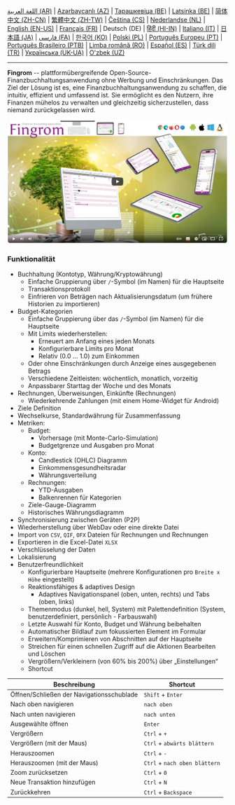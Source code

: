 [اللغة العربية (AR)](./about_ar.md) |
[Azərbaycanlı (AZ)](./about_az.md) |
[Тарашкевіца (BE)](./about_be.md) |
[Latsinka (BE)](./about_be_EU.md) |
[简体中文 (ZH-CN)](./about_zh.md) |
[繁體中文 (ZH-TW)](./about_zh_TW.md) |
[Čeština (CS)](./about_cs.md) |
[Nederlandse (NL)](./about_nl.md) |
[English (EN-US)](./about_en.md) |
[Français (FR)](./about_fr.md) |
Deutsch (DE) |
[हिंदी (HI-IN)](./about_hi.md) |
[Italiano (IT)](./about_it.md) |
[日本語 (JA)](./about_ja.md) |
[فارسی (FA)](./about_fa.md) |
[한국어 (KO)](./about_ko.md) |
[Polski (PL)](./about_pl.md) |
[Português Europeu (PT)](./about_pt.md) |
[Português Brasileiro (PTB)](./about_pt_BR.md) |
[Limba română (RO)](./about_ro.md) |
[Español (ES)](./about_es.md) |
[Türk dili (TR)](./about_tr.md) |
[Українська (UK-UA)](./about_uk.md) |
[O'zbek (UZ)](./about_uz.md)

---

**Fingrom** -- plattformübergreifende Open-Source-Finanzbuchhaltungsanwendung ohne Werbung und Einschränkungen.
Das Ziel der Lösung ist es, eine Finanzbuchhaltungsanwendung zu schaffen, die intuitiv, effizient und umfassend ist. 
Sie ermöglicht es den Nutzern, ihre Finanzen mühelos zu verwalten und gleichzeitig sicherzustellen, dass niemand 
zurückgelassen wird.

[![Das Video ansehen](../images/presentation_en.png)](https://youtu.be/7hVGHYNzlQU)

### Funktionalität
- Buchhaltung (Kontotyp, Währung/Kryptowährung)
  - Einfache Gruppierung über `/`-Symbol (im Namen) für die Hauptseite
  - Transaktionsprotokoll
  - Einfrieren von Beträgen nach Aktualisierungsdatum (um frühere Historien zu importieren)
- Budget-Kategorien
  - Einfache Gruppierung über das `/`-Symbol (im Namen) für die Hauptseite
  - Mit Limits wiederherstellen:
    - Erneuert am Anfang eines jeden Monats
    - Konfigurierbare Limits pro Monat
    - Relativ (0.0 ... 1.0) zum Einkommen
  - Oder ohne Einschränkungen durch Anzeige eines ausgegebenen Betrags
  - Verschiedene Zeitleisten: wöchentlich, monatlich, vorzeitig
  - Anpassbarer Starttag der Woche und des Monats
- Rechnungen, Überweisungen, Einkünfte (Rechnungen)
  - Wiederkehrende Zahlungen (mit einem Home-Widget für Android)
- Ziele Definition
- Wechselkurse, Standardwährung für Zusammenfassung
- Metriken: 
  - Budget:
    - Vorhersage (mit Monte-Carlo-Simulation)
    - Budgetgrenze und Ausgaben pro Monat
  - Konto:
    - Candlestick (OHLC) Diagramm
    - Einkommensgesundheitsradar
    - Währungsverteilung
  - Rechnungen:
    - YTD-Ausgaben
    - Balkenrennen für Kategorien
  - Ziele-Gauge-Diagramm
  - Historisches Währungsdiagramm
- Synchronisierung zwischen Geräten (P2P) 
- Wiederherstellung über WebDav oder eine direkte Datei
- Import von `CSV`, `QIF`, `OFX` Dateien für Rechnungen und Rechnungen
- Exportieren in die Excel-Datei `XLSX`
- Verschlüsselung der Daten
- Lokalisierung
- Benutzerfreundlichkeit
  - Konfigurierbare Hauptseite (mehrere Konfigurationen pro `Breite x Höhe` eingestellt)
  - Reaktionsfähiges & adaptives Design
    - Adaptives Navigationspanel (oben, unten, rechts) und Tabs (oben, links)
  - Themenmodus (dunkel, hell, System) mit Palettendefinition (System, benutzerdefiniert, persönlich - Farbauswahl)
  - Letzte Auswahl für Konto, Budget und Währung beibehalten
  - Automatischer Bildlauf zum fokussierten Element im Formular
  - Erweitern/Komprimieren von Abschnitten auf der Hauptseite
  - Streichen für einen schnellen Zugriff auf die Aktionen Bearbeiten und Löschen
  - Vergrößern/Verkleinern (von 60% bis 200%) über „Einstellungen“
  - Shortcut

| Beschreibung                               | Shortcut                       |
| ------------------------------------------ | ------------------------------ |
| Öffnen/Schließen der Navigationsschublade  | `Shift` + `Enter`              |
| Nach oben navigieren                       | `nach oben`                    |
| Nach unten navigieren                      | `nach unten`                   |
| Ausgewählte öffnen                         | `Enter`                        |
| Vergrößern                                 | `Ctrl` + `+`                   |
| Vergrößern (mit der Maus)                  | `Ctrl` + `abwärts blättern`    |
| Herauszoomen                               | `Ctrl` + `-`                   |
| Herauszoomen (mit der Maus)                | `Ctrl` + `nach oben blättern`  |
| Zoom zurücksetzen                          | `Ctrl` + `0`                   |
| Neue Transaktion hinzufügen                | `Ctrl` + `N`                   |
| Zurückkehren                               | `Ctrl` + `Backspace`           |
<!--
| Ausgewähltes Element bearbeiten            | `Ctrl` + `E`                   |
| Ausgewählte Position löschen               | `Ctrl` + `D`                   |
-->
